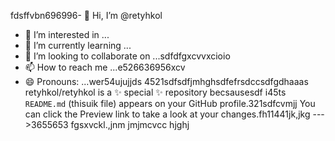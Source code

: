 fdsffvbn696996- 👋 Hi, I’m @retyhkol
- 👀 I’m interested in ...
- 🌱 I’m currently learning ...
- 💞️ I’m looking to collaborate on ...sdfdfgxcvvxcioio
- 📫 How to reach me ...e526636956xcv
- 😄 Pronouns: ...wer54ujujjds
4521sdfsdfjmhghsdfefrsdccsdfgdhaaas
retyhkol/retyhkol is a ✨ special ✨ repository becsausesdf i45ts `README.md` (thisuik file) appears on your GitHub profile.321sdfcvmjj
You can click the Preview link to take a look at your changes.fh11441jk,jkg
--->3655653
fgsxvckl.,jnm
jmjmcvcc
hjghj
